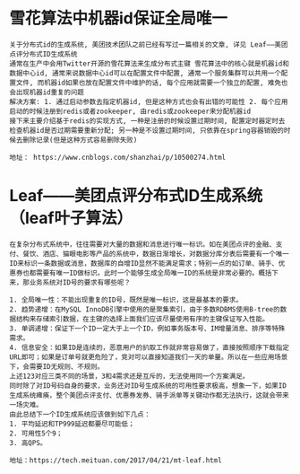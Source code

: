 # 雪花算法中机器id保证全局唯一
    关于分布式id的生成系统, 美团技术团队之前已经有写过一篇相关的文章, 详见 Leaf——美团点评分布式ID生成系统
    通常在生产中会用Twitter开源的雪花算法来生成分布式主键 雪花算法中的核心就是机器id和数据中心id, 通常来说数据中心id可以在配置文件中配置, 通常一个服务集群可以共用一个配置文件, 而机器id如果也放在配置文件中维护的话, 每个应用就需要一个独立的配置, 难免也会出现机器id重复的问题
    解决方案: 1. 通过启动参数去指定机器id, 但是这种方式也会有出错的可能性 2. 每个应用启动的时候注册到redis或者zookeeper, 由redis或zookeeper来分配机器id
    接下来主要介绍基于redis的实现方式, 一种是注册的时候设置过期时间, 配置定时器定时去检查机器id是否过期需要重新分配; 另一种是不设置过期时间, 只依靠在spring容器销毁的时候去删除记录(但是这种方式容易删除失败)
    
    地址： https://www.cnblogs.com/shanzhai/p/10500274.html

# Leaf——美团点评分布式ID生成系统（leaf叶子算法）
    在复杂分布式系统中，往往需要对大量的数据和消息进行唯一标识。如在美团点评的金融、支付、餐饮、酒店、猫眼电影等产品的系统中，数据日渐增长，对数据分库分表后需要有一个唯一ID来标识一条数据或消息，数据库的自增ID显然不能满足需求；特别一点的如订单、骑手、优惠券也都需要有唯一ID做标识。此时一个能够生成全局唯一ID的系统是非常必要的。概括下来，那业务系统对ID号的要求有哪些呢？

    1. 全局唯一性：不能出现重复的ID号，既然是唯一标识，这是最基本的要求。
    2. 趋势递增：在MySQL InnoDB引擎中使用的是聚集索引，由于多数RDBMS使用B-tree的数据结构来存储索引数据，在主键的选择上面我们应该尽量使用有序的主键保证写入性能。
    3. 单调递增：保证下一个ID一定大于上一个ID，例如事务版本号、IM增量消息、排序等特殊需求。
    4. 信息安全：如果ID是连续的，恶意用户的扒取工作就非常容易做了，直接按照顺序下载指定URL即可；如果是订单号就更危险了，竞对可以直接知道我们一天的单量。所以在一些应用场景下，会需要ID无规则、不规则。
    上述123对应三类不同的场景，3和4需求还是互斥的，无法使用同一个方案满足。
    同时除了对ID号码自身的要求，业务还对ID号生成系统的可用性要求极高，想象一下，如果ID生成系统瘫痪，整个美团点评支付、优惠券发券、骑手派单等关键动作都无法执行，这就会带来一场灾难。
    由此总结下一个ID生成系统应该做到如下几点：
    1. 平均延迟和TP999延迟都要尽可能低；
    2. 可用性5个9；
    3. 高QPS。

    地址：https://tech.meituan.com/2017/04/21/mt-leaf.html